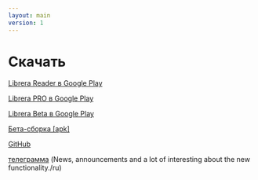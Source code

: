 ```yaml
---
layout: main
version: 1
---
```

# Скачать

[Librera Reader в Google Play](https://play.google.com/store/apps/details?id=com.foobnix.pdf.reader/ru)

[Librera PRO в Google Play](https://play.google.com/store/apps/details?id=com.foobnix.pro.pdf.reader/ru)

[Librera Beta в Google Play](https://play.google.com/apps/testing/com.foobnix.pdf.reader/ru)


[Бета-сборка [apk]](http://beta.librera.mobi/ru)

[GitHub](https://github.com/foobnix/LibreraReader/ru)

[телеграмма](https://t.me/LibreraReader/ru) (News, announcements and a lot of interesting about the new functionality./ru)


